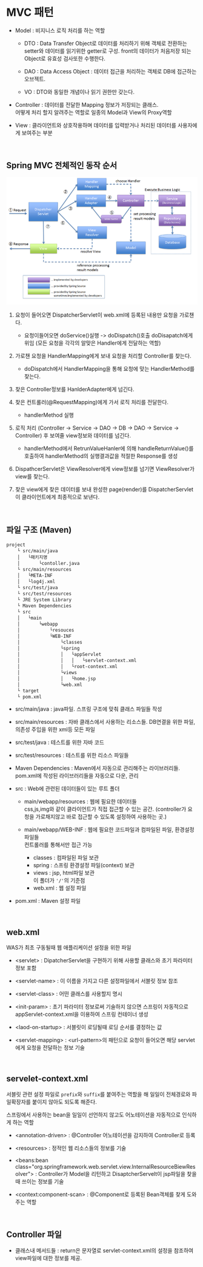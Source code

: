 # MVC 패턴

- Model : 비지니스 로직 처리를 하는 역할

  - DTO : Data Transfer Object로 데이터를 처리하기 위해 객체로 전환하는 setter와 데이터를 읽기위한 getter로 구성. front의 데이터가 처음저장 되는 Object로 유효성 검사또한 수행한다.

  - DAO : Data Access Object : 데이터 접근을 처리하는 객체로 DB에 접근하는 오브젝트.

  - VO : DTO와 동일한 개념이나 읽기 권한만 갖는다.

- Controller : 데이터를 전달한 Mapping 정보가 저장되는 클래스.
  <br>어떻게 처리 할지 알려주는 역할로 일종의 Model과 View의 Proxy역할

- View : 클라이언트와 상호작용하며 데이터를 입력받거나 처리된 데이터를 사용자에게 보여주는 부분

<br>

## Spring MVC 전체적인 동작 순서

![동작 사이클](/spring/image/run-cycle2.png)

1. 요청이 들어오면 DispatcherServlet이 web.xml에 등록된 내용만 요청을 가로챈다.

   - 요청이들어오면 doService()실행 -> doDispatch()호출 doDisapatch에게 위임 (모든 요청을 각각의 알맞은 Handler에게 전달하는 역할)

1. 가로챈 요청을 HandlerMapping에게 보내 요청을 처리할 Controller를 찾는다.

   - doDispatch에서 HandlerMapping을 통해 요청에 맞는 HandlerMethod를 찾는다.

1. 찾은 Controller정보를 HanlderAdapter에게 넘긴다.

1. 찾은 컨트롤러(@RequestMapping)에게 가서 로직 처리를 전달한다.

   - handlerMethod 실행

1. 로직 처리 (Controller -> Service -> DAO -> DB -> DAO -> Service -> Controller) 후 보여줄 view정보와 데이터를 넘긴다.

   - handlerMethod에서 RetrunValueHanler에 의해 handleReturnValue()를 호출하여 handlerMethod의 실행결과값을 적절한 Response를 생성

1. DispathcerServlet은 ViewResolver에게 view정보를 넘기면 ViewResolver가 view를 찾는다.

1. 찾은 view에게 찾은 데이터를 보내 완성한 page(render)를 DispatcherServlet이 클라이언트에게 최종적으로 보낸다.

<br>

## 파일 구조 (Maven)

```
project
    └ src/main/java
    │   └패키지명
    │       └contoller.java
    └ src/main/resources
    │   └META-INF
    │   └log4j.xml
    └ src/test/java
    └ src/test/resources
    └ JRE System Library
    └ Maven Dependencies
    └ src
    │   └main
    │       └webapp
    │           └resouces
    │           └WEB-INF
    │               └classes
    │               └spring
    │               │   └appServlet
    │               │   │   └servlet-context.xml
    │               │   └root-context.xml
    │               └views
    │               │   └home.jsp
    │               └web.xml
    └ target
    └ pom.xml
```

- src/main/java : java파일. 스프링 구조에 맞춰 클래스 파일들 작성

- src/main/resources : 자바 클래스에서 사용하는 리소스들. DB연결을 위한 파일, 의존성 주입을 위한 xml등 모든 파일

- src/test/java : 테스트를 위한 자바 코드

- src/test/resources : 테스트를 위한 리소스 파일들

- Maven Dependencies : Maven에서 자동으로 관리해주는 라이브러리들. <br>pom.xml에 작성된 라이브러리들을 자동으로 다운, 관리

- src : Web에 관련된 데이터들이 있는 루트 폴더

  - main/webapp/resources : 웹에 필요한 데이터들<br>css,js,img와 같이 클라이언트가 직접 접근할 수 있는 공간. (controller가 요청을 가로채지않고 바로 접근할 수 있도록 설정하여 사용하는 곳.)

  - main/webapp/WEB-INF : 웹에 필요한 코드파일과 컴파일된 파일, 환경설정 파일들<br> 컨트롤러를 통해서만 접근 가능
    - classes : 컴파일된 파일 보관
    - spring : 스프링 환경설정 파일(context) 보관
    - views : jsp, html파일 보관 <br>이 폴더가 `'/'`의 기준점
    - web.xml : 웹 설정 파일

- pom.xml : Maven 설정 파일

<br>

## web.xml

WAS가 최초 구동될때 웹 애플리케이션 설정을 위한 파일

- \<servlet> : DipatcherServlet을 구현하기 위해 사용할 클래스와 초기 파라미터 정보 포함

- \<servlet-name> : 이 이름을 가지고 다른 설정파일에서 서블릿 정보 참조

- \<servlet-class> : 어떤 클래스를 사용할지 명시

- \<init-param> : 초기 파라미터 정보로써 기술하지 않으면 스프링이 자동적으로 appServlet-context.xml을 이용하여 스프링 컨테이너 생성

- \<laod-on-startup> : 서블릿이 로딩될때 로딩 순서를 결정하는 값
- \<servlet-mapping> : \<url-pattern>의 패턴으로 요청이 들어오면 해당 servlet에게 요청을 전달하는 정보 기술

<br>

## servelet-context.xml

서블릿 관련 설정 파일로 `prefix`와 `suffix`를 붙여주는 역할을 해 일일이 전체경로와 파일확장자를 붙이지 않아도 되도록 해준다.

스프링에서 사용하는 bean을 일일이 선언하지 않고도 어노테이션을 자동적으로 인식하게 하는 역할

- \<annotation-driven> : @Controller 어노테이션을 감지하여 Controller로 등록

- \<resources> : 정적인 웹 리소스들의 정보를 기술
- \<beans:bean class="org.springframework.web.servlet.view.InternalResourceBiewResolver"> : Controller가 Model을 리턴하고 DisaptcherServelt이 jsp파일을 찾을때 쓰이는 정보를 기술
- \<context:component-scan> : @Component로 등록된 Bean객체를 찾게 도와주는 역할

<br>

## Controller 파일

- 클래스내 메서드들 : return은 문자열로 servlet-context.xml의 설정을 참조하여 view파일에 대한 정보를 제공.
